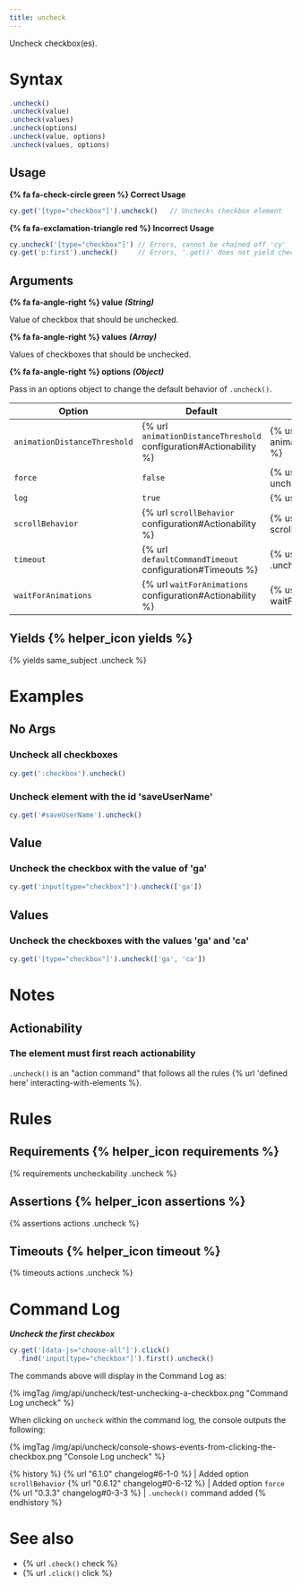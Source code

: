 ```yaml
---
title: uncheck
---
```


Uncheck checkbox(es).

# Syntax

```javascript
.uncheck()
.uncheck(value)
.uncheck(values)
.uncheck(options)
.uncheck(value, options)
.uncheck(values, options)
```

## Usage

**{% fa fa-check-circle green %} Correct Usage**

```javascript
cy.get('[type="checkbox"]').uncheck()   // Unchecks checkbox element
```

**{% fa fa-exclamation-triangle red %} Incorrect Usage**

```javascript
cy.uncheck('[type="checkbox"]') // Errors, cannot be chained off 'cy'
cy.get('p:first').uncheck()     // Errors, '.get()' does not yield checkbox
```

## Arguments

**{% fa fa-angle-right %} value**  ***(String)***

Value of checkbox that should be unchecked.

**{% fa fa-angle-right %} values**  ***(Array)***

Values of checkboxes that should be unchecked.

**{% fa fa-angle-right %} options**  ***(Object)***

Pass in an options object to change the default behavior of `.uncheck()`.

Option | Default | Description
--- | --- | ---
`animationDistanceThreshold` | {% url `animationDistanceThreshold` configuration#Actionability %} | {% usage_options animationDistanceThreshold %}
`force` | `false` | {% usage_options force uncheck %}
`log` | `true` | {% usage_options log %}
`scrollBehavior` | {% url `scrollBehavior` configuration#Actionability %} | {% usage_options scrollBehavior %}
`timeout` | {% url `defaultCommandTimeout` configuration#Timeouts %} | {% usage_options timeout .uncheck %}
`waitForAnimations` | {% url `waitForAnimations` configuration#Actionability %} | {% usage_options waitForAnimations %}

## Yields {% helper_icon yields %}

{% yields same_subject .uncheck %}

# Examples

## No Args

### Uncheck all checkboxes

```javascript
cy.get(':checkbox').uncheck()
```

### Uncheck element with the id 'saveUserName'

```javascript
cy.get('#saveUserName').uncheck()
```

## Value

### Uncheck the checkbox with the value of 'ga'

```javascript
cy.get('input[type="checkbox"]').uncheck(['ga'])
```

## Values

### Uncheck the checkboxes with the values 'ga' and 'ca'

```javascript
cy.get('[type="checkbox"]').uncheck(['ga', 'ca'])
```

# Notes

## Actionability

### The element must first reach actionability

`.uncheck()` is an "action command" that follows all the rules {% url 'defined here' interacting-with-elements %}.

# Rules

## Requirements {% helper_icon requirements %}

{% requirements uncheckability .uncheck %}

## Assertions {% helper_icon assertions %}

{% assertions actions .uncheck %}

## Timeouts {% helper_icon timeout %}

{% timeouts actions .uncheck %}

# Command Log

***Uncheck the first checkbox***

```javascript
cy.get('[data-js="choose-all"]').click()
  .find('input[type="checkbox"]').first().uncheck()
```

The commands above will display in the Command Log as:

{% imgTag /img/api/uncheck/test-unchecking-a-checkbox.png "Command Log uncheck" %}

When clicking on `uncheck` within the command log, the console outputs the following:

{% imgTag /img/api/uncheck/console-shows-events-from-clicking-the-checkbox.png "Console Log uncheck" %}

{% history %}
{% url "6.1.0" changelog#6-1-0 %} | Added option `scrollBehavior`
{% url "0.6.12" changelog#0-6-12 %} | Added option `force`
{% url "0.3.3" changelog#0-3-3 %} | `.uncheck()` command added
{% endhistory %}

# See also

- {% url `.check()` check %}
- {% url `.click()` click %}
